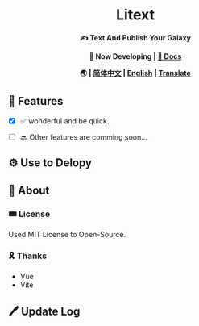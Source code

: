 <div align = "center">
  <!--<img src="https://alpha-q3.sourcegcdn.com/2022/10/11/H7kmDhXZ.png">-->
  <h1>Litext</h1>
  <p><b>✍ Text And Publish Your Galaxy</b></p>
  <p><b>🧪 Now Developing | <a href="">💾 Docs</a></b></p>
  <b>🌏 | <a href="https://github.com/clsea/WikiPress/README.md">简体中文</a> | <a href="https://github.com/clsea/WikiPress/README_en.md">English</a> | <a href="https://github.com/clsea/WikiPress/">Translate</a></b>
 </div>
 
## 🌟 Features

- [x] ✅ wonderful and be quick.
- [ ] 🔜 Other features are comming soon…


## ⚙ Use to Delopy

## 🌠 About

### 🎟 License

Used MIT License to Open-Source.

### 🎗 Thanks

- Vue
- Vite

## 🖊 Update Log
